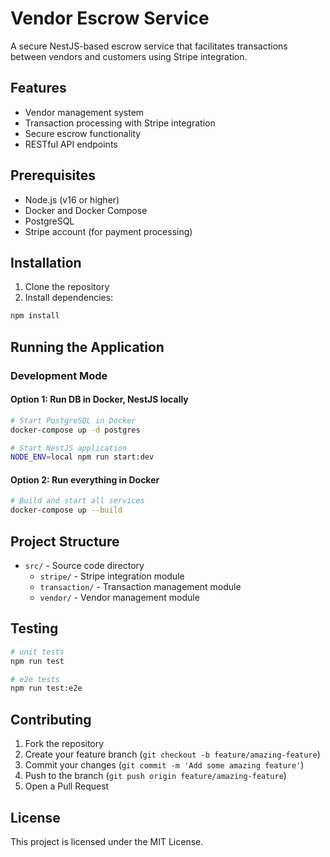 # Vendor Escrow Service

A secure NestJS-based escrow service that facilitates transactions between vendors and customers using Stripe integration.

## Features

- Vendor management system
- Transaction processing with Stripe integration
- Secure escrow functionality
- RESTful API endpoints

## Prerequisites

- Node.js (v16 or higher)
- Docker and Docker Compose
- PostgreSQL
- Stripe account (for payment processing)

## Installation

1. Clone the repository
2. Install dependencies:
```bash
npm install
```

## Running the Application

### Development Mode

#### Option 1: Run DB in Docker, NestJS locally
```bash
# Start PostgreSQL in Docker
docker-compose up -d postgres

# Start NestJS application
NODE_ENV=local npm run start:dev
```

#### Option 2: Run everything in Docker
```bash
# Build and start all services
docker-compose up --build
```

## Project Structure

- `src/` - Source code directory
  - `stripe/` - Stripe integration module
  - `transaction/` - Transaction management module
  - `vendor/` - Vendor management module

## Testing

```bash
# unit tests
npm run test

# e2e tests
npm run test:e2e
```

## Contributing

1. Fork the repository
2. Create your feature branch (`git checkout -b feature/amazing-feature`)
3. Commit your changes (`git commit -m 'Add some amazing feature'`)
4. Push to the branch (`git push origin feature/amazing-feature`)
5. Open a Pull Request

## License

This project is licensed under the MIT License.
